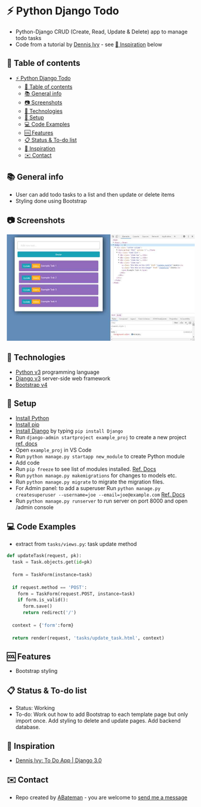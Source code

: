 # :zap: Python Django Todo

* Python-Django CRUD (Create, Read, Update & Delete) app to manage todo tasks
* Code from a tutorial by [Dennis Ivy](https://www.youtube.com/channel/UCTZRcDjjkVajGL6wd76UnGg) - see [:clap: Inspiration](#clap-inspiration) below

## :page_facing_up: Table of contents

* [:zap: Python Django Todo](#zap-python-django-todo)
  * [:page_facing_up: Table of contents](#page_facing_up-table-of-contents)
  * [:books: General info](#books-general-info)
  * [:camera: Screenshots](#camera-screenshots)
  * [:signal_strength: Technologies](#signal_strength-technologies)
  * [:floppy_disk: Setup](#floppy_disk-setup)
  * [:computer: Code Examples](#computer-code-examples)
  * [:cool: Features](#cool-features)
  * [:clipboard: Status & To-do list](#clipboard-status--to-do-list)
  * [:clap: Inspiration](#clap-inspiration)
  * [:envelope: Contact](#envelope-contact)

## :books: General info

* User can add todo tasks to a list and then update or delete items
* Styling done using Bootstrap

## :camera: Screenshots

![screen print](./img/tasks.jpg)

## :signal_strength: Technologies

* [Python v3](https://www.python.org/) programming language
* [Django v3](https://www.djangoproject.com/) server-side web framework
* [Bootstrap v4](https://getbootstrap.com/)

## :floppy_disk: Setup

* [Install Python](https://docs.python-guide.org/starting/installation/)
* [Install pip](https://docs.python-guide.org/dev/virtualenvs/#installing-pipenv)
* [Install Django](https://docs.djangoproject.com/en/3.1/howto/windows/) by typing `pip install Django`
* Run `django-admin startproject example_proj` to create a new project [ref. docs](https://docs.djangoproject.com/en/3.1/intro/tutorial01/)
* Open `example_proj` in VS Code
* Run `python manage.py startapp new_module` to create Python module
* Add code
* Run `pip freeze` to see list of modules installed. [Ref. Docs](https://pip.pypa.io/en/stable/reference/pip_freeze/)
* Run `python manage.py makemigrations` for changes to models etc.
* Run `python manage.py migrate` to migrate the migration files.
* For Admin panel: to add a superuser Run `python manage.py createsuperuser --username=joe --email=joe@example.com` [Ref. Docs](https://docs.djangoproject.com/en/3.1/topics/auth/default/)
* Run `python manage.py runserver` to run server on port 8000 and open /admin console

## :computer: Code Examples

* extract from `tasks/views.py`: task update method

```python
def updateTask(request, pk):
  task = Task.objects.get(id=pk)

  form = TaskForm(instance=task)

  if request.method == 'POST':
    form = TaskForm(request.POST, instance=task)
    if form.is_valid():
      form.save()
      return redirect('/')

  context = {'form':form}

  return render(request, 'tasks/update_task.html', context)
```

## :cool: Features

* Bootstrap styling

## :clipboard: Status & To-do list

* Status: Working
* To-do: Work out how to add Bootstrap to each template page but only import once. Add styling to delete and update pages. Add backend database.

## :clap: Inspiration

* [Dennis Ivy: To Do App | Django 3.0](https://www.youtube.com/watch?v=4RWFvXDUmjo)

## :envelope: Contact

* Repo created by [ABateman](https://www.andrewbateman.org) - you are welcome to [send me a message](https://andrewbateman.org/contact)
